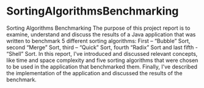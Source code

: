 # SortingAlgorithmsBenchmarking
Sorting Algorithms Benchmarking
The purpose of this project report is to examine, understand and discuss the results of a Java application that was written to benchmark 5 different sorting algorithms: First – “Bubble” Sort, second “Merge” Sort, third – “Quick” Sort, fourth “Radix” Sort and last fifth - “Shell” Sort. 
In this report, I've introduced and discussed relevant concepts, like time and space complexity and five sorting algorithms that were chosen to be used in the application that benchmarked them. 
Finally, I've described the implementation of the application and discussed the results of the benchmark. 
